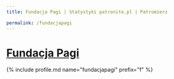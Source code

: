 ```yaml
---
title: Fundacja Pagi | Statystyki patronite.pl | Patromierz

permalink: /fundacjapagi
---
```


# [Fundacja Pagi](https://patronite.pl/fundacjapagi)

{% include profile.md name="fundacjapagi" prefix="f" %}
